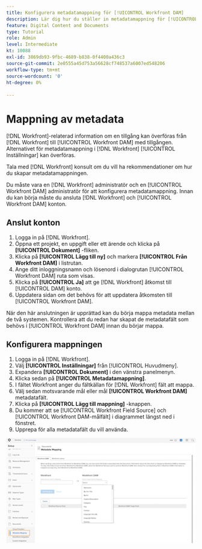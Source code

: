 ```yaml
---
title: Konfigurera metadatamappning för [!UICONTROL Workfront DAM]
description: Lär dig hur du ställer in metadatamappning för [!UICONTROL Workfront DAM].
feature: Digital Content and Documents
type: Tutorial
role: Admin
level: Intermediate
kt: 10088
exl-id: 3869db93-9fbc-4689-b838-0f4400a436c3
source-git-commit: 2e0555a45d753a56628cf748537a6007ed548206
workflow-type: tm+mt
source-wordcount: '0'
ht-degree: 0%

---
```


# Mappning av metadata

[!DNL Workfront]-relaterad information om en tillgång kan överföras från [!DNL Workfront] till [!UICONTROL Workfront DAM] med tillgången. Alternativet för metadatamappning i [!DNL Workfront] [!UICONTROL Inställningar] kan överföras.

Tala med [!DNL Workfront] konsult om du vill ha rekommendationer om hur du skapar metadatamappningen.

Du måste vara en [!DNL Workfront] administratör och en [!UICONTROL Workfront DAM] administratör för att konfigurera metadatamappning. Innan du kan börja måste du ansluta [!DNL Workfront] och [!UICONTROL Workfront DAM] konton.

## Anslut konton

1. Logga in på [!DNL Workfront].
1. Öppna ett projekt, en uppgift eller ett ärende och klicka på **[!UICONTROL Dokument]** -fliken.
1. Klicka på **[!UICONTROL Lägg till ny]** och markera **[!UICONTROL Från Workfront DAM]** i listrutan.
1. Ange ditt inloggningsnamn och lösenord i dialogrutan [!UICONTROL Workfront DAM] ruta som visas.
1. Klicka på **[!UICONTROL Ja]** att ge [!DNL Workfront] åtkomst till [!UICONTROL DAM] konto.
1. Uppdatera sidan om det behövs för att uppdatera åtkomsten till [!UICONTROL Workfront DAM].

När den här anslutningen är upprättad kan du börja mappa metadata mellan de två systemen. Kontrollera att du redan har skapat de metadatafält som behövs i [!UICONTROL Workfront DAM] innan du börjar mappa.

## Konfigurera mappningen

1. Logga in på [!DNL Workfront].
1. Välj **[!UICONTROL Inställningar]** från [!UICONTROL Huvudmeny].
1. Expandera **[!UICONTROL Dokument]** i den vänstra panelmenyn.
1. Klicka sedan på **[!UICONTROL Metadatamappning]**.
1. I fältet Workfront anger du fältkällan för [!DNL Workfront] fält att mappa.
1. Välj sedan motsvarande mål eller mål **[!UICONTROL Workfront DAM]** metadatafält.
1. Klicka på **[!UICONTROL Lägg till mappning]** -knappen.
1. Du kommer att se [!UICONTROL Workfront Field Source] och [!UICONTROL Workfront DAM-målfält] i diagrammet längst ned i fönstret.
1. Upprepa för alla metadatafält du vill använda.

![En skärmbild av [!UICONTROL Metadatamappning] skärm in [!DNL Workfront]](assets/01-metadata-mapping.png)

